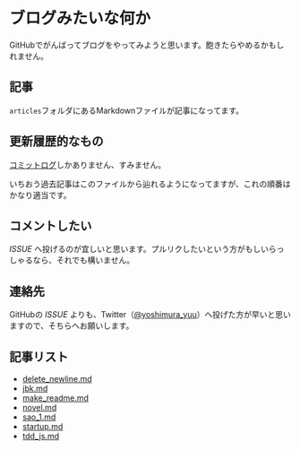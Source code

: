 # ブログみたいな何か


GitHubでがんばってブログをやってみようと思います。飽きたらやめるかもしれません。

## 記事


`articles`フォルダにあるMarkdownファイルが記事になってます。

## 更新履歴的なもの


[コミットログ](https://github.com/yoshimuraYuu/myBlog/commits/master/articles)しかありません、すみません。

いちおう過去記事はこのファイルから辿れるようになってますが、これの順番はかなり適当です。

## コメントしたい


_ISSUE_ へ投げるのが宜しいと思います。プルリクしたいという方がもしいらっしゃるなら、それでも構いません。

## 連絡先


GitHubの _ISSUE_ よりも、Twitter（[@yoshimura_yuu](https://twitter.com/yoshimura_yuu)）へ投げた方が早いと思いますので、そちらへお願いします。

## 記事リスト
* [delete_newline.md](https://github.com/yoshimuraYuu/myBlog/blob/master/articles/delete_newline.md)
* [jbk.md](https://github.com/yoshimuraYuu/myBlog/blob/master/articles/jbk.md)
* [make_readme.md](https://github.com/yoshimuraYuu/myBlog/blob/master/articles/make_readme.md)
* [novel.md](https://github.com/yoshimuraYuu/myBlog/blob/master/articles/novel.md)
* [sao_1.md](https://github.com/yoshimuraYuu/myBlog/blob/master/articles/sao_1.md)
* [startup.md](https://github.com/yoshimuraYuu/myBlog/blob/master/articles/startup.md)
* [tdd_js.md](https://github.com/yoshimuraYuu/myBlog/blob/master/articles/tdd_js.md)
